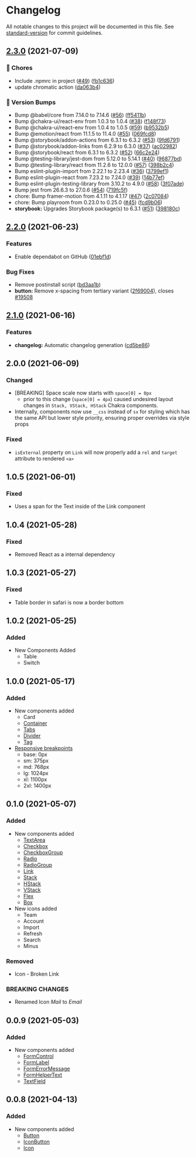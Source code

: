 # Changelog

All notable changes to this project will be documented in this file. See [standard-version](https://github.com/conventional-changelog/standard-version) for commit guidelines.

## [2.3.0](https://github.com/firehydrant/design-system/compare/v2.2.0...v2.3.0) (2021-07-09)


### 🧹 Chores

* Include .npmrc in project ([#49](https://github.com/firehydrant/design-system/pull/49)) ([fb1c636](https://github.com/firehydrant/design-system/commit/fb1c6360288925952bffd5a870d77af7f3e23781))
* update chromatic action ([da063b4](https://github.com/firehydrant/design-system/commit/da063b4795f39880a0fc285c4b9d92b5bba69e92))


### 👊 Version Bumps

* Bump @babel/core from 7.14.0 to 7.14.6 ([#56](https://github.com/firehydrant/design-system/pull/56)) ([ff5411b](https://github.com/firehydrant/design-system/commit/ff5411b8afbf1bc1d532d9c82ba50c30df041658))
* Bump @chakra-ui/react-env from 1.0.3 to 1.0.4 ([#38](https://github.com/firehydrant/design-system/pull/38)) ([f148f73](https://github.com/firehydrant/design-system/commit/f148f73c704e203ddd6f096959f0b32a398571f0))
* Bump @chakra-ui/react-env from 1.0.4 to 1.0.5 ([#59](https://github.com/firehydrant/design-system/pull/59)) ([b9532b5](https://github.com/firehydrant/design-system/commit/b9532b587d2df0784b5d207d96685a270ed43e26))
* Bump @emotion/react from 11.1.5 to 11.4.0 ([#55](https://github.com/firehydrant/design-system/pull/55)) ([069fcd8](https://github.com/firehydrant/design-system/commit/069fcd8b7b9e394f6e7d65a273833d660cd2979c))
* Bump @storybook/addon-actions from 6.3.1 to 6.3.2 ([#53](https://github.com/firehydrant/design-system/pull/53)) ([9fd6791](https://github.com/firehydrant/design-system/commit/9fd6791878c0b963c5bd68910b8549eaaef44352))
* Bump @storybook/addon-links from 6.2.9 to 6.3.0 ([#37](https://github.com/firehydrant/design-system/pull/37)) ([ac02982](https://github.com/firehydrant/design-system/commit/ac029822b65eb0aa84cf5357397aa4cb3b5da7d5))
* Bump @storybook/react from 6.3.1 to 6.3.2 ([#52](https://github.com/firehydrant/design-system/pull/52)) ([66c2e24](https://github.com/firehydrant/design-system/commit/66c2e24aad10784cc78b1b5bad07433acf2afd7d))
* Bump @testing-library/jest-dom from 5.12.0 to 5.14.1 ([#40](https://github.com/firehydrant/design-system/pull/40)) ([96877bd](https://github.com/firehydrant/design-system/commit/96877bde41bdc0494a95b9e94b40f0446060988b))
* Bump @testing-library/react from 11.2.6 to 12.0.0 ([#57](https://github.com/firehydrant/design-system/pull/57)) ([398b2c4](https://github.com/firehydrant/design-system/commit/398b2c4f630750ee9b6165a8d92f00f3e32760c1))
* Bump eslint-plugin-import from 2.22.1 to 2.23.4 ([#36](https://github.com/firehydrant/design-system/pull/36)) ([3799ef1](https://github.com/firehydrant/design-system/commit/3799ef1991a64f36c782108954a9a95da33a6815))
* Bump eslint-plugin-react from 7.23.2 to 7.24.0 ([#39](https://github.com/firehydrant/design-system/pull/39)) ([14b77ef](https://github.com/firehydrant/design-system/commit/14b77efb9c0ff9b6666a65da418d26ad63d5adcb))
* Bump eslint-plugin-testing-library from 3.10.2 to 4.9.0 ([#58](https://github.com/firehydrant/design-system/pull/58)) ([3f07ade](https://github.com/firehydrant/design-system/commit/3f07aded7c91855b55607aebe1a0054bf692c532))
* Bump jest from 26.6.3 to 27.0.6 ([#54](https://github.com/firehydrant/design-system/pull/54)) ([719fc5f](https://github.com/firehydrant/design-system/commit/719fc5f7c6287bc9b3ee03a55e7caf267ff50fc8))
* chore: Bump framer-motion from 4.1.11 to 4.1.17 ([#47](https://github.com/firehydrant/design-system/pull/47)) ([2c07084](https://github.com/firehydrant/design-system/commit/2c0708483b3510a67bb1bd271ba1c1497327967b))
* chore: Bump playroom from 0.23.0 to 0.25.0 ([#45](https://github.com/firehydrant/design-system/pull/45)) ([fcd9b06](https://github.com/firehydrant/design-system/commit/fcd9b0630ff0d8940f60c9edadb0baa4d70d0d4a))
* **storybook:** Upgrades Storybook package(s) to 6.3.1 ([#51](https://github.com/firehydrant/design-system/pull/51)) ([398180c](https://github.com/firehydrant/design-system/commit/398180c6ea60b8531ff00cacba7798b6d5fb06cb))

## [2.2.0](https://github.com/firehydrant/design-system/compare/v2.1.0...v2.2.0) (2021-06-23)


### Features

* Enable dependabot on GitHub ([01ebf1d](https://github.com/firehydrant/design-system/commit/01ebf1dd9309b81eadb3a661245bca703d2354d8))


### Bug Fixes

* Remove postinstall script ([bd3aa1b](https://github.com/firehydrant/design-system/commit/bd3aa1bc8d9a19b94a360a311c55d2c758287d62))
* **button:** Remove x-spacing from tertiary variant ([2f69004](https://github.com/firehydrant/design-system/commit/2f690049adecdc31edce6f92bc07b25c8824e66d)), closes [#19508](https://app.clubhouse.io/firehydrant/story/19508)

## [2.1.0](https://github.com/firehydrant/design-system/compare/v2.0.0...v2.1.0) (2021-06-16)


### Features

* **changelog:** Automatic changelog generation ([cd5be86](https://github.com/firehydrant/design-system/commit/cd5be862cc04d548541ea74e999bad9dbab69b76))

## 2.0.0 (2021-06-09)

### Changed

- [BREAKING] Space scale now starts with `space[0] = 0px`
  - prior to this change (`space[0] = 4px`) caused undesired layout changes in `Stack, VStack, HStack` Chakra components.
- Internally, components now use `__css` instead of `sx` for styling which has the same API but lower style priority, ensuring proper overrides via style props

### Fixed

- `isExternal` property on `Link` will now properly add a `rel` and `target` attribute to rendered `<a>`

## 1.0.5 (2021-06-01)

### Fixed

- Uses a span for the Text inside of the Link component

## 1.0.4 (2021-05-28)

### Fixed

- Removed React as a internal dependency

## 1.0.3 (2021-05-27)

### Fixed

- Table border in safari is now a border bottom

## 1.0.2 (2021-05-25)

### Added

- New Components Added
  - Table
  - Switch

## 1.0.0 (2021-05-17)

### Added

- New components added
  - Card
  - [Container](https://chakra-ui.com/docs/layout/container)
  - [Tabs](https://chakra-ui.com/docs/disclosure/tabs)
  - [Divider](https://chakra-ui.com/docs/data-display/divider)
  - [Tag](https://chakra-ui.com/docs/data-display/tag)
- [Responsive breakpoints](https://chakra-ui.com/docs/features/responsive-styles)
  - base: 0px
  - sm: 375px
  - md: 768px
  - lg: 1024px
  - xl: 1100px
  - 2xl: 1400px

## 0.1.0 (2021-05-07)

### Added

- New components added
  - [TextArea](https://chakra-ui.com/docs/form/textarea)
  - [Checkbox](https://chakra-ui.com/docs/form/checkbox)
  - [CheckboxGroup](https://chakra-ui.com/docs/form/checkbox)
  - [Radio](https://chakra-ui.com/docs/form/radio)
  - [RadioGroup](https://chakra-ui.com/docs/form/radio)
  - [Link](https://chakra-ui.com/docs/navigation/link)
  - [Stack](https://chakra-ui.com/docs/layout/stack)
  - [HStack](https://chakra-ui.com/docs/layout/stack)
  - [VStack](https://chakra-ui.com/docs/layout/stack)
  - [Flex](https://chakra-ui.com/docs/layout/flex)
  - [Box](https://chakra-ui.com/docs/layout/box)
- New icons added
  - Team
  - Account
  - Import
  - Refresh
  - Search
  - Minus

### Removed

- Icon - Broken Link

### BREAKING CHANGES

- Renamed Icon _Mail_ to _Email_

## 0.0.9 (2021-05-03)

### Added

- New components added
  - [FormControl](https://chakra-ui.com/docs/form/form-control)
  - [FormLabel](https://chakra-ui.com/docs/form/form-control)
  - [FormErrorMessage](https://chakra-ui.com/docs/form/form-control)
  - [FormHelperText](https://chakra-ui.com/docs/form/form-control)
  - [TextField](https://chakra-ui.com/docs/form/input)

## 0.0.8 (2021-04-13)

### Added

- New components added
  - [Button](https://chakra-ui.com/docs/form/button)
  - [IconButton](https://chakra-ui.com/docs/form/icon-button)
  - [Icon](https://chakra-ui.com/docs/media-and-icons/icon)
